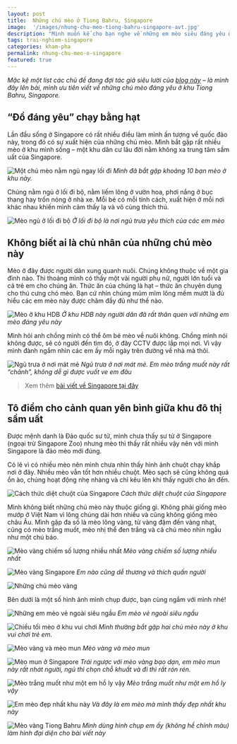 ```yaml
---
layout: post
title:  Những chú mèo ở Tiong Bahru, Singapore
image:  '/images/nhung-chu-meo-tiong-bahru-singapore-avt.jpg'
description: "Mình muốn kể cho bạn nghe về những em mèo siêu đáng yêu ở một khu dân cư lâu đời của Singapore"
tags: trai-nghiem-singapore
categories: kham-pha
permalink: nhung-chu-meo-o-singapore
featured: true
---
```

_Mặc kệ một list các chủ đề đang đợi tác giả siêu lười của [blog này](https://vegiang.com/) – là mình đây lên bài, mình ưu tiên viết về những chú mèo đáng yêu ở khu Tiong Bahru, Singapore._

## “Đồ đáng yêu” chạy bằng hạt

Lần đầu sống ở Singapore có rất nhiều điều làm mình ấn tượng về quốc đảo này, trong đó có sự xuất hiện của những chú mèo. Mình bắt gặp rất nhiều mèo ở khu mình sống – một khu dân cư lâu đời nằm không xa trung tâm sầm uất của Singapore.

![Một chú mèo nằm ngủ ngay lối đi](/images/meo-tu-do-o-singapore.jpg)
_Mình đã bắt gặp khoảng 10 bạn mèo ở khu này._

Chúng nằm ngủ ở lối đi bộ, nằm liếm lông ở vườn hoa, phơi nắng ở bục thang hay trốn nóng ở nhà xe. Mỗi bé có mỗi tính cách, xuất hiện ở mỗi nơi khác nhau khiến mình cảm thấy lạ và vô cùng thích thú.

![ Mèo ngủ ở lối đi bộ](/images/nhung-em-meo-vang-singapore.jpg)
_Ở lối đi bộ là nơi ngủ trưa yêu thích của các em mèo_

## Không biết ai là chủ nhân của những chú mèo này

Mèo ở đây được người dân xung quanh nuôi. Chúng không thuộc về một gia đình nào. Thi thoảng mình có thấy một vài người phụ nữ, người lớn tuổi và cả trẻ em cho chúng ăn. Thức ăn của chúng là hạt – thức ăn chuyên dụng cho thú cưng chó mèo. Bạn cứ nhìn chúng mũm mĩm lông mềm mướt là đủ hiểu các em mèo này được chăm đầy đủ như thế nào.

![Mèo ở khu HDB](/images/nhung-chu-meo-tiong-bahru-singapore.jpg)
_Ở khu HDB này người dân đã rất thân quen với những em mèo đáng yêu này_

Mình hỏi anh chồng mình có thể ôm bé mèo về nuôi không. Chồng mình nói không được, sẽ có người đến tìm đó, ở đây CCTV được lắp mọi nơi. Vì vậy mình đành ngắm nhìn các em ấy mỗi ngày trên đường về nhà mà thôi.

![Ngủ trưa ở nơi mát mẻ](/images/chu-meo-trang-den-singapore.jpg)
_Ngủ trưa ở nơi mát mẻ. Em mèo trắng muốt này rất “chảnh”, không dễ gì được vuốt ve em đâu_

> Xem thêm [bài viết về Singapore tại đây]( https://vegiang.com/tag/trai-nghiem-singapore)

## Tô điểm cho cảnh quan yên bình giữa khu đô thị sầm uất

Được mệnh danh là Đảo quốc sư tử, mình chưa thấy sư tử ở Singapore (ngoại trừ Singapore Zoo) nhưng mèo thì thấy rất nhiều vậy nên với mình Singapore là đảo mèo mới đúng.

Có lẽ vì có nhiều mèo nên mình chưa nhìn thấy hình ảnh chuột chạy khắp nơi ở đây. Nhiều mèo vẫn tốt hơn nhiều chuột. Mèo sạch sẽ cũng không quá ồn ào, chúng hoạt động nhẹ nhàng và chỉ kêu lên khi thấy người cho ăn đến.

![Cách thức diệt chuột của Singapore](/images/co-meo-khong-so-chuot-singapore.jpg)
_Cách thức diệt chuột của Singapore_

Mình không biết những chú mèo này thuộc giống gì. Không phải giống mèo mướp ở Việt Nam vì lông chúng dài hơn nhiều và cũng không giống mèo châu Âu. Mình gặp đa số là mèo lông vàng, từ vàng đậm đến vàng nhạt, cũng có mèo trắng muốt, mèo nhị thể đen trắng và cả chú mèo nhìn ngầu như một chú báo.

![Mèo vàng chiếm số lượng nhiều nhất](/images/meo-vang-singapore.jpg)
_Mèo vàng chiếm số lượng nhiều nhất_

![Mèo vàng Singapore](/images/meo-vang-tiong-bahru-singapore.jpg)
_Em nào cũng dễ thương và thích quấn người_

![Những chú mèo vàng](/images/nhung-chu-meo-vang-tiong-bahru-singapore.jpg)

Bên dưới là một số hình ảnh mình chụp được, bạn cùng ngắm với mình nhé!

![Những em mèo vẻ ngoài siêu ngầu](/images/meo-nau-o-tiong-bahru-singapore.jpg)
_Em mèo vẻ ngoài siêu ngầu_

![Chiều tối mèo ở khu vui chơi](/images/meo-den-trang-tiong-bahru-singapore.jpg)
_Mình thường bắt gặp hai chú mèo này ở khu vui chơi trẻ em._

![Mèo vàng và mèo mun](/images/meo-den-vang-singapore.jpg)
_Mèo vàng và mèo mun_

![Mèo mun ở Singapore](/images/meo-den-o-tiong-bahru-singapore.jpg)
_Trái ngược với mèo vàng bạo dạn, em mèo mun này rất nhát người, ngủ thì chọn chỗ khuất và đi thì rất rón rén._

![Mèo trắng muốt như một em hồ ly vậy](/images/meo-trang-tiong-bahru-singapore.jpg)
_Mèo trắng muốt như một em hồ ly vậy_

![Em mèo đẹp nhất khu này](/images/chu-meo-vang-singapore.jpg)
_Và đây là em mèo mà mình thấy đẹp nhất khu này_

![Mèo vàng Tiong Bahru](/images/meo-vang-de-thuong-singapore.jpg)
_Mình dùng hình chụp em ấy (không hề chỉnh màu) làm hình đại diện cho bài viết này_

